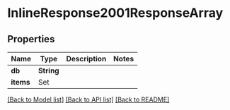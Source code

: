 # InlineResponse2001ResponseArray

## Properties
Name | Type | Description | Notes
------------ | ------------- | ------------- | -------------
**db** | **String** |  | 
**items** | Set<AnyCodable> |  | 

[[Back to Model list]](../README.md#documentation-for-models) [[Back to API list]](../README.md#documentation-for-api-endpoints) [[Back to README]](../README.md)


